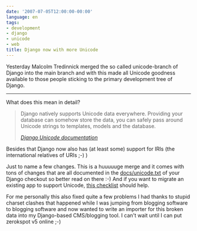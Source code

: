```yaml
---
date: '2007-07-05T12:00:00-00:00'
language: en
tags:
- development
- django
- unicode
- web
title: Django now with more Unicode
---
```



Yesterday Malcolm Tredinnick merged the so called unicode-branch of Django into the main branch and with this made all Unicode goodness available to those people sticking to the primary development tree of Django.



-------------------------------



What does this mean in detail?

<blockquote><p>Django natively supports Unicode data everywhere. Providing your database can somehow store the data, you can safely pass around Unicode strings to templates, models and the database.</p><cite><a href="http://code.djangoproject.com/browser/django/branches/unicode/docs/unicode.txt?rev=5597">Django Unicode documentation</a></cite></blockquote>

Besides that Django now also has (at least some) support for IRIs (the international relatives of URIs ;-) )

Just to name a few changes. This is a huuuuuge merge and it comes with tons of changes that are all documented in the [docs/unicode.txt](http://www.djangoproject.com/documentation/unicode/) of your Django checkout so better read on there :-) And if you want to migrate an existing app to support Unicode, [this checklist](http://code.djangoproject.com/wiki/UnicodeBranch#PortingApplicationsTheQuickChecklist) should help.

For me personally this also fixed quite a few problems I had thanks to stupid charset clashes that happened while I was jumping from blogging software to blogging software and now wanted to write an importer for this broken data into my Django-based CMS/blogging tool. I can't wait until I can put zerokspot v5 online ;-)